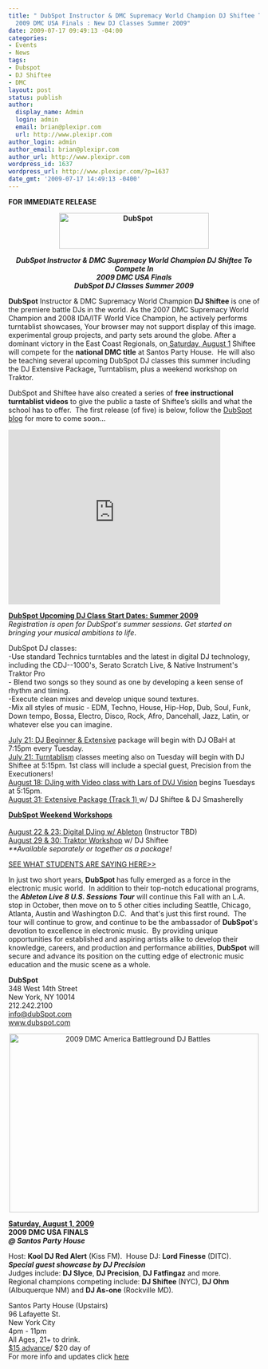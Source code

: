 ```yaml
---
title: " DubSpot Instructor & DMC Supremacy World Champion DJ Shiftee To Compete In
  2009 DMC USA Finals : New DJ Classes Summer 2009"
date: 2009-07-17 09:49:13 -04:00
categories:
- Events
- News
tags:
- Dubspot
- DJ Shiftee
- DMC
layout: post
status: publish
author:
  display_name: Admin
  login: admin
  email: brian@plexipr.com
  url: http://www.plexipr.com
author_login: admin
author_email: brian@plexipr.com
author_url: http://www.plexipr.com
wordpress_id: 1637
wordpress_url: http://www.plexipr.com/?p=1637
date_gmt: '2009-07-17 14:49:13 -0400'
---
```


<p style="text-align: left;"><strong>FOR IMMEDIATE RELEASE </strong></p>
<p style="text-align: left;">
<p style="text-align: center;"><strong><a href="http://www.dubspot.com"><img class="size-full wp-image-1639 aligncenter" title="DubSpot" src="http://www.plexipr.com/wp-content/uploads/2009/07/dupsot1.jpg" alt="DubSpot" width="300" height="72" /></a></strong><em><strong> </strong></em></p>
<p style="text-align: center;"><em><strong>DubSpot Instructor &amp; DMC Supremacy World Champion DJ Shiftee To Compete In<br />
2009 DMC USA Finals<br />
DubSpot DJ Classes Summer 2009 </strong></em></p>
<p><strong>DubSpot</strong> Instructor &amp; DMC Supremacy World Champion<strong> DJ Shiftee</strong> is one of the premiere battle DJs in the world. As the 2007 DMC Supremacy World Champion and 2008 IDA/ITF World Vice Champion, he actively performs turntablist showcases, Your browser may not support display of this image. experimental group projects, and party sets around the globe. After a dominant victory in the East Coast Regionals, on<span style="text-decoration: underline;"> Saturday, August 1</span> Shiftee will compete for the <strong>national DMC title</strong> at Santos Party House.  He will also be teaching several upcoming DubSpot DJ classes this summer including the DJ Extensive Package, Turntablism, plus a weekend workshop on Traktor.</p>
<p>DubSpot and Shiftee have also created a series of <strong>free instructional turntablist videos</strong> to give the public a taste of Shiftee’s skills and what the school has to offer.  The first release (of five) is below, follow the <a href="http://dubspot.squarespace.com/">DubSpot blog</a> for more to come soon…</p>
<p><object classid="clsid:d27cdb6e-ae6d-11cf-96b8-444553540000" width="425" height="350" codebase="http://download.macromedia.com/pub/shockwave/cabs/flash/swflash.cab#version=6,0,40,0"><param name="src" value="http://www.youtube.com/v/ZYon5KldhPs" /><embed type="application/x-shockwave-flash" width="425" height="350" src="http://www.youtube.com/v/ZYon5KldhPs"></embed></object></p>
<p><span style="text-decoration: underline;"><strong>DubSpot Upcoming DJ Class Start Dates: Summer 2009 </strong></span><br />
<em>Registration is open for DubSpot's summer sessions. Get started on bringing your musical ambitions to life</em>.</p>
<p>DubSpot DJ classes:<br />
-Use standard Technics turntables and the latest in digital DJ technology, including the CDJ--1000's, Serato Scratch Live, &amp; Native Instrument's Traktor Pro<br />
- Blend two songs so they sound as one by developing a keen sense of rhythm and timing.<br />
-Execute clean mixes and develop unique sound textures.<br />
-Mix all styles of music - EDM, Techno, House, Hip-Hop, Dub, Soul, Funk, Down tempo, Bossa, Electro, Disco, Rock, Afro, Dancehall, Jazz, Latin, or whatever else you can imagine.</p>
<p><a href="https://www.dubspot.com/pages/dj.jsp">July 21: DJ Beginner &amp; Extensive</a> package will begin with DJ OBaH at 7:15pm every Tuesday.<br />
<a href="https://www.dubspot.com/pages/dj.jsp">July 21: Turntablism</a> classes meeting also on Tuesday will begin with DJ Shiftee at 5:15pm. 1st class will include a special guest, Precision from the Executioners!<br />
<a href="https://www.dubspot.com/pages/dj.jsp">August 18: DJing with Video class with Lars of DVJ Vision</a> begins Tuesdays at 5:15pm.<br />
<a href="https://www.dubspot.com/pages/dj.jsp">August 31: Extensive Package (Track 1) </a> w/ DJ Shiftee &amp; DJ Smasherelly</p>
<p><span style="text-decoration: underline;"><strong>DubSpot Weekend Workshops </strong></span><br />
<a href="https://www.dubspot.com/pages/workshops.jsp"><br />
August 22 &amp; 23: Digital DJing w/ Ableton</a> (Instructor TBD)<br />
<a href="https://www.dubspot.com/pages/workshops.jsp">August 29 &amp; 30: Traktor Workshop</a> w/ DJ Shiftee<br />
<em>**Available separately or together as a package! </em></p>
<p><a href="http://dubspot.squarespace.com/student-quotes/">SEE WHAT STUDENTS ARE SAYING HERE&gt;&gt;</a></p>
<p>In just two short years, <strong>DubSpot </strong>has fully emerged as a force in the electronic music world.  In addition to their top-notch educational programs, the<em><strong> Ableton Live 8 U.S. Sessions Tour</strong></em> will continue this Fall with an L.A. stop in October, then move on to 5 other cities including Seattle, Chicago, Atlanta, Austin and Washington D.C.  And that's just this first round.  The tour will continue to grow, and continue to be the ambassador of <strong>DubSpot</strong>'s devotion to excellence in electronic music.  By providing unique opportunities for established and aspiring artists alike to develop their knowledge, careers, and production and performance abilities, <strong>DubSpot</strong> will secure and advance its position on the cutting edge of electronic music education and the music scene as a whole.</p>
<p><strong>DubSpot </strong><br />
348 West 14th Street<br />
New York, NY 10014<br />
212.242.2100<br />
<a href="http://">info@dubSpot.com</a><br />
<a href="http://">www.dubspot.com </a></p>
<p style="text-align: center;"><a href="http://www.myspace.com/dmcusa"><img class="size-full wp-image-1638 aligncenter" title="2009 DMC America Battleground DJ Battles" src="http://www.plexipr.com/wp-content/uploads/2009/07/DMC.gif" alt="2009 DMC America Battleground DJ Battles" width="500" height="358" /></a></p>
<p><strong><span style="text-decoration: underline;">Saturday, August 1, 2009</span><br />
2009 DMC USA FINALS<br />
<em>@ Santos Party House </em></strong></p>
<p>Host: <strong>Kool DJ Red Alert</strong> (Kiss FM).  House DJ: <strong>Lord Finesse</strong> (DITC).<br />
<em><strong>Special guest showcase by DJ Precision</strong></em><br />
Judges include: <strong>DJ Slyce</strong>, <strong>DJ Precision</strong>, <strong>DJ Fatfingaz</strong> and more.<br />
Regional champions competing include: <strong>DJ Shiftee </strong>(NYC), <strong>DJ Ohm</strong> (Albuquerque NM) and <strong>DJ As-one</strong> (Rockville MD).</p>
<p>Santos Party House (Upstairs)<br />
96 Lafayette St.<br />
New York City<br />
4pm - 11pm<br />
All Ages, 21+ to drink.<br />
<a href="http://www.ticketweb.com/t3/sale/SaleEventDetail?dispatch=loadSelectionData&amp;eventId=1424154&amp;pl=santos">$15 advance</a>/ $20 day of<br />
For more info and updates click <a href="http://www.myspace.com/dmcusa">here</a></p>
